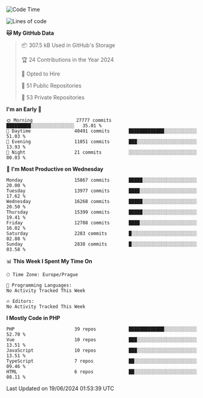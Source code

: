 <!--START_SECTION:waka-->
![Code Time](http://img.shields.io/badge/Code%20Time-1%2C583%20hrs%2058%20mins-blue)

![Lines of code](https://img.shields.io/badge/From%20Hello%20World%20I%27ve%20Written-25.1%20million%20lines%20of%20code-blue)

**🐱 My GitHub Data** 

> 📦 307.5 kB Used in GitHub's Storage 
 > 
> 🏆 24 Contributions in the Year 2024
 > 
> 💼 Opted to Hire
 > 
> 📜 51 Public Repositories 
 > 
> 🔑 53 Private Repositories 
 > 
**I'm an Early 🐤** 

```text
🌞 Morning                27777 commits       █████████░░░░░░░░░░░░░░░░   35.01 % 
🌆 Daytime                40491 commits       █████████████░░░░░░░░░░░░   51.03 % 
🌃 Evening                11051 commits       ███░░░░░░░░░░░░░░░░░░░░░░   13.93 % 
🌙 Night                  21 commits          ░░░░░░░░░░░░░░░░░░░░░░░░░   00.03 % 
```
📅 **I'm Most Productive on Wednesday** 

```text
Monday                   15867 commits       █████░░░░░░░░░░░░░░░░░░░░   20.00 % 
Tuesday                  13977 commits       ████░░░░░░░░░░░░░░░░░░░░░   17.62 % 
Wednesday                16268 commits       █████░░░░░░░░░░░░░░░░░░░░   20.50 % 
Thursday                 15399 commits       █████░░░░░░░░░░░░░░░░░░░░   19.41 % 
Friday                   12708 commits       ████░░░░░░░░░░░░░░░░░░░░░   16.02 % 
Saturday                 2283 commits        █░░░░░░░░░░░░░░░░░░░░░░░░   02.88 % 
Sunday                   2838 commits        █░░░░░░░░░░░░░░░░░░░░░░░░   03.58 % 
```


📊 **This Week I Spent My Time On** 

```text
🕑︎ Time Zone: Europe/Prague

💬 Programming Languages: 
No Activity Tracked This Week

🔥 Editors: 
No Activity Tracked This Week
```

**I Mostly Code in PHP** 

```text
PHP                      39 repos            █████████████░░░░░░░░░░░░   52.70 % 
Vue                      10 repos            ███░░░░░░░░░░░░░░░░░░░░░░   13.51 % 
JavaScript               10 repos            ███░░░░░░░░░░░░░░░░░░░░░░   13.51 % 
TypeScript               7 repos             ██░░░░░░░░░░░░░░░░░░░░░░░   09.46 % 
HTML                     6 repos             ██░░░░░░░░░░░░░░░░░░░░░░░   08.11 % 
```




 Last Updated on 19/06/2024 01:53:39 UTC
<!--END_SECTION:waka-->
<!--
**AlexKratky/AlexKratky** is a ✨ _special_ ✨ repository because its `README.md` (this file) appears on your GitHub profile.

Here are some ideas to get you started:

- 🔭 I’m currently working on ...
- 🌱 I’m currently learning ...
- 👯 I’m looking to collaborate on ...
- 🤔 I’m looking for help with ...
- 💬 Ask me about ...
- 📫 How to reach me: ...
- 😄 Pronouns: ...
- ⚡ Fun fact: ...
-->
